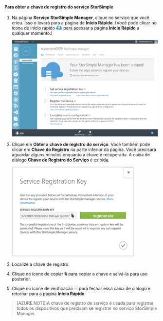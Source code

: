 
#### Para obter a chave de registro do serviço StorSimple

1. Na página **Serviço StorSimple Manager**, clique no serviço que você criou. Isso o levará para a página de **Início Rápido**. (Você pode clicar no ícone de início rápido ![Ícone de Início Rápido do StorSimple](./media/storsimple-get-service-registration-key/HCS_QuickStartIcon-include.png) para acessar a página **Início Rápido** a qualquer momento.)

     ![Página de Início Rápido do StorSimple](./media/storsimple-get-service-registration-key/HCS_ServiceQuickStart-include.png)

2. Clique em **Obter a chave de registro do serviço**. Você também pode clicar em **Chave do Registro** na parte inferior da página. Você precisará aguardar alguns minutos enquanto a chave é recuperada. A caixa de diálogo **Chave de Registro do Serviço** é exibida.

     ![Caixa de diálogo da Chave de Registro do serviço](./media/storsimple-get-service-registration-key/HCS_GetServiceRegistrationKey-include.png)

3. Localize a chave de registro.

4. Clique no ícone de copiar ![Ícone de Copiar do StorSimple](./media/storsimple-get-service-registration-key/HCS_CopyIcon-include.png) para copiar a chave e salvá-la para uso posterior.

5. Clique no ícone de verificação ![Ícone de Verificação do StorSimple](./media/storsimple-get-service-registration-key/HCS_CheckIcon-include.png) para fechar essa caixa de diálogo e retornar para a página **Início Rápido**.

> [AZURE.NOTE]A chave de registro de serviço é usada para registrar todos os dispositivos que precisam se registrar no serviço StorSimple Manager.

 

<!---HONumber=August15_HO8-->